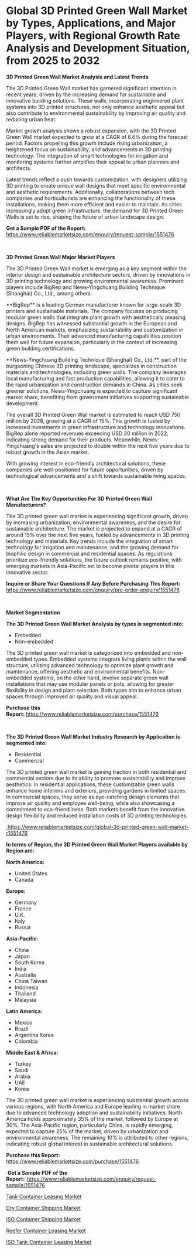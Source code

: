 <p><h1>Global 3D Printed Green Wall Market by Types, Applications, and Major Players, with Regional Growth Rate Analysis and Development Situation, from 2025 to 2032</h1></p><p><strong>3D Printed Green Wall Market Analysis and Latest Trends</strong></p>
<p><p>The 3D Printed Green Wall market has garnered significant attention in recent years, driven by the increasing demand for sustainable and innovative building solutions. These walls, incorporating engineered plant systems into 3D printed structures, not only enhance aesthetic appeal but also contribute to environmental sustainability by improving air quality and reducing urban heat. </p><p>Market growth analysis shows a robust expansion, with the 3D Printed Green Wall market expected to grow at a CAGR of 6.6% during the forecast period. Factors propelling this growth include rising urbanization, a heightened focus on sustainability, and advancements in 3D printing technology. The integration of smart technologies for irrigation and monitoring systems further amplifies their appeal to urban planners and architects.</p><p>Latest trends reflect a push towards customization, with designers utilizing 3D printing to create unique wall designs that meet specific environmental and aesthetic requirements. Additionally, collaborations between tech companies and horticulturists are enhancing the functionality of these installations, making them more efficient and easier to maintain. As cities increasingly adopt green infrastructure, the demand for 3D Printed Green Walls is set to rise, shaping the future of urban landscape design.</p></p>
<p><strong>Get a Sample PDF of the Report:&nbsp;</strong> <a href="https://www.reliablemarketsize.com/enquiry/request-sample/1551476?utm_campaign=1898&utm_medium=2&utm_source=Github&utm_content=ia&utm_term=08042025&utm_id=3d-printed-green-wall">https://www.reliablemarketsize.com/enquiry/request-sample/1551476</a></p>
<p>&nbsp;</p>
<p><strong>3D Printed Green Wall Major Market Players</strong></p>
<p><p>The 3D Printed Green Wall market is emerging as a key segment within the interior design and sustainable architecture sectors, driven by innovations in 3D printing technology and growing environmental awareness. Prominent players include BigRep and News-Yingchuang Building Technique (Shanghai) Co., Ltd., among others.</p><p>**BigRep** is a leading German manufacturer known for large-scale 3D printers and sustainable materials. The company focuses on producing modular green walls that integrate plant growth with aesthetically pleasing designs. BigRep has witnessed substantial growth in the European and North American markets, emphasizing sustainability and customization in urban environments. Their advanced manufacturing capabilities position them well for future expansion, particularly in the context of increasing green building certifications.</p><p>**News-Yingchuang Building Technique (Shanghai) Co., Ltd.**, part of the burgeoning Chinese 3D printing landscape, specializes in construction materials and technologies, including green walls. The company leverages local manufacturing and fast production capabilities, allowing it to cater to the rapid urbanization and construction demands in China. As cities seek greener solutions, News-Yingchuang is expected to capture significant market share, benefiting from government initiatives supporting sustainable development.</p><p>The overall 3D Printed Green Wall market is estimated to reach USD 750 million by 2028, growing at a CAGR of 15%. This growth is fueled by increased investments in green infrastructure and technology innovations. BigRep alone reported revenues exceeding USD 20 million in 2022, indicating strong demand for their products. Meanwhile, News-Yingchuang's sales are projected to double within the next five years due to robust growth in the Asian market.</p><p>With growing interest in eco-friendly architectural solutions, these companies are well-positioned for future opportunities, driven by technological advancements and a shift towards sustainable living spaces.</p></p>
<p>&nbsp;</p>
<p><strong>What Are The Key Opportunities For 3D Printed Green Wall Manufacturers?</strong></p>
<p><p>The 3D printed green wall market is experiencing significant growth, driven by increasing urbanization, environmental awareness, and the desire for sustainable architecture. The market is projected to expand at a CAGR of around 15% over the next five years, fueled by advancements in 3D printing technology and materials. Key trends include the integration of smart technology for irrigation and maintenance, and the growing demand for biophilic design in commercial and residential spaces. As regulations prioritize eco-friendly solutions, the future outlook remains positive, with emerging markets in Asia-Pacific set to become pivotal players in this innovative sector.</p></p>
<p><strong>Inquire or Share Your Questions If Any Before Purchasing This Report:</strong> <a href="https://www.reliablemarketsize.com/enquiry/pre-order-enquiry/1551476?utm_campaign=1898&utm_medium=2&utm_source=Github&utm_content=ia&utm_term=08042025&utm_id=3d-printed-green-wall">https://www.reliablemarketsize.com/enquiry/pre-order-enquiry/1551476</a></p>
<p>&nbsp;</p>
<p><strong>Market Segmentation</strong></p>
<p><strong>The 3D Printed Green Wall Market Analysis by types is segmented into:</strong></p>
<p><ul><li>Embedded</li><li>Non-embedded</li></ul></p>
<p><p>The 3D printed green wall market is categorized into embedded and non-embedded types. Embedded systems integrate living plants within the wall structure, utilizing advanced technology to optimize plant growth and maintenance, offering aesthetic and environmental benefits. Non-embedded systems, on the other hand, involve separate green wall installations that may use modular panels or pots, allowing for greater flexibility in design and plant selection. Both types aim to enhance urban spaces through improved air quality and visual appeal.</p></p>
<p><strong>Purchase this Report:&nbsp;</strong><a href="https://www.reliablemarketsize.com/purchase/1551476?utm_campaign=1898&utm_medium=2&utm_source=Github&utm_content=ia&utm_term=08042025&utm_id=3d-printed-green-wall">https://www.reliablemarketsize.com/purchase/1551476</a></p>
<p>&nbsp;</p>
<p><strong>The 3D Printed Green Wall Market Industry Research by Application is segmented into:</strong></p>
<p><ul><li>Residential</li><li>Commercial</li></ul></p>
<p><p>The 3D printed green wall market is gaining traction in both residential and commercial sectors due to its ability to promote sustainability and improve aesthetics. In residential applications, these customizable green walls enhance home interiors and exteriors, providing gardens in limited spaces. In commercial spaces, they serve as eye-catching design elements that improve air quality and employee well-being, while also showcasing a commitment to eco-friendliness. Both markets benefit from the innovative design flexibility and reduced installation costs of 3D printing technologies.</p></p>
<p><a href="https://www.reliablemarketsize.com/global-3d-printed-green-wall-market-r1551476?utm_campaign=1898&utm_medium=2&utm_source=Github&utm_content=ia&utm_term=08042025&utm_id=3d-printed-green-wall">&nbsp;https://www.reliablemarketsize.com/global-3d-printed-green-wall-market-r1551476</a></p>
<p><strong>In terms of Region, the 3D Printed Green Wall Market Players available by Region are:</strong></p>
<p>
    <p> <strong> North America: </strong>
        <ul>
            <li>United States</li>
            <li>Canada</li>
        </ul>
        </p> 
    <p> <strong> Europe: </strong>
        <ul>
            <li>Germany</li>
            <li>France</li>
            <li>U.K.</li>
            <li>Italy</li>
            <li>Russia</li>
        </ul>
        </p> 
    <p> <strong> Asia-Pacific: </strong>
        <ul>
            <li>China</li>
            <li>Japan</li>
            <li>South Korea</li>
            <li>India</li>
            <li>Australia</li>
            <li>China Taiwan</li>
            <li>Indonesia</li>
            <li>Thailand</li>
            <li>Malaysia</li>
        </ul>
        </p> 
    <p> <strong> Latin America: </strong>
        <ul>
            <li>Mexico</li>
            <li>Brazil</li>
            <li>Argentina Korea</li>
            <li>Colombia</li>
        </ul>
        </p> 
    <p> <strong> Middle East & Africa: </strong>
        <ul>
            <li>Turkey</li>
            <li>Saudi</li>
            <li>Arabia</li>
            <li>UAE</li>
            <li>Korea</li>
        </ul>
    </p>
    </p>
<p><p>The 3D printed green wall market is experiencing substantial growth across various regions, with North America and Europe leading in market share due to advanced technology adoption and sustainability initiatives. North America holds approximately 35% of the market, followed by Europe at 30%. The Asia-Pacific region, particularly China, is rapidly emerging, expected to capture 25% of the market, driven by urbanization and environmental awareness. The remaining 10% is attributed to other regions, indicating robust global interest in sustainable architectural solutions.</p></p>
<p><strong>Purchase this Report: </strong><a href="https://www.reliablemarketsize.com/purchase/1551476?utm_campaign=1898&utm_medium=2&utm_source=Github&utm_content=ia&utm_term=08042025&utm_id=3d-printed-green-wall">https://www.reliablemarketsize.com/purchase/1551476</a></p>
<p>&nbsp;<strong>Get a Sample PDF of the Report:&nbsp;&nbsp;</strong><a href="https://www.reliablemarketsize.com/enquiry/request-sample/1551476?utm_campaign=1898&utm_medium=2&utm_source=Github&utm_content=ia&utm_term=08042025&utm_id=3d-printed-green-wall">https://www.reliablemarketsize.com/enquiry/request-sample/1551476</a></p>
<p><strong></strong></p>
<p><p><a href="https://github.com/perbetpereir/Market-Research-Report-List-1/blob/main/tank-container-leasing-market.md?utm_campaign=1898&utm_medium=2&utm_source=Github&utm_content=ia&utm_term=08042025&utm_id=3d-printed-green-wall">Tank Container Leasing Market</a></p><p><a href="https://github.com/poskaturovtl/Market-Research-Report-List-1/blob/main/dry-container-shipping-market.md?utm_campaign=1898&utm_medium=2&utm_source=Github&utm_content=ia&utm_term=08042025&utm_id=3d-printed-green-wall">Dry Container Shipping Market</a></p><p><a href="https://github.com/rafiishibu00/Market-Research-Report-List-1/blob/main/iso-container-shipping-market.md?utm_campaign=1898&utm_medium=2&utm_source=Github&utm_content=ia&utm_term=08042025&utm_id=3d-printed-green-wall">ISO Container Shipping Market</a></p><p><a href="https://github.com/paulierasho/Market-Research-Report-List-1/blob/main/reefer-container-leasing-market.md?utm_campaign=1898&utm_medium=2&utm_source=Github&utm_content=ia&utm_term=08042025&utm_id=3d-printed-green-wall">Reefer Container Leasing Market</a></p><p><a href="https://github.com/pelegeazlie5/Market-Research-Report-List-1/blob/main/iso-tank-container-leasing-market.md?utm_campaign=1898&utm_medium=2&utm_source=Github&utm_content=ia&utm_term=08042025&utm_id=3d-printed-green-wall">ISO Tank Container Leasing Market</a></p></p>